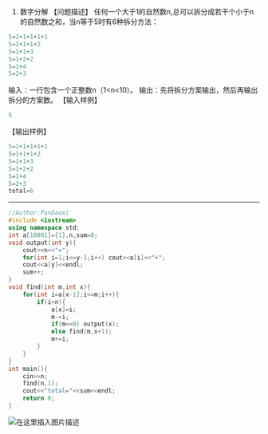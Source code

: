 1.   数字分解
【问题描述】
任何一个大于1的自然数n,总可以拆分成若干个小于n的自然数之和，当n等于5时有6种拆分方法：

```cpp
5=1+1+1+1+1
5=1+1+1+2
5=1+1+3
5=1+2+2
5=1+4
5=2+3
```

输入：一行包含一个正整数n（1<n<10）。
输出：先将拆分方案输出，然后再输出拆分的方案数。
【输入样例】

```cpp
5
```

【输出样例】

```cpp
5=1+1+1+1+1
5=1+1+1+2
5=1+1+3
5=1+2+2
5=1+4
5=2+3
total=6
```

<hr>

```cpp
//Author:PanDaoxi
#include <iostream>
using namespace std;
int a[10001]={1},n,sum=0;
void output(int y){
	cout<<n<<"=";
	for(int i=1;i<=y-1;i++) cout<<a[i]<<"+";
	cout<<a[y]<<endl;
	sum++;
}
void find(int m,int x){
	for(int i=a[x-1];i<=m;i++){
		if(i<n){
			a[x]=i;
			m-=i;
			if(m==0) output(x);
			else find(m,x+1);
			m+=i; 
		}
	}
}
int main(){
	cin>>n;
	find(n,1);
	cout<<"total="<<sum<<endl;
	return 0;
} 
```

![在这里插入图片描述](https://pic.2ge.org/cdn/?url=https://img-blog.csdnimg.cn/eb6c44029d8a4b1e87ca7097c26ab04f.png?x-oss-process=image/watermark,type_ZHJvaWRzYW5zZmFsbGJhY2s,shadow_50,text_Q1NETiBA5r2Y6YGT54a5,size_20,color_FFFFFF,t_70,g_se,x_16)

